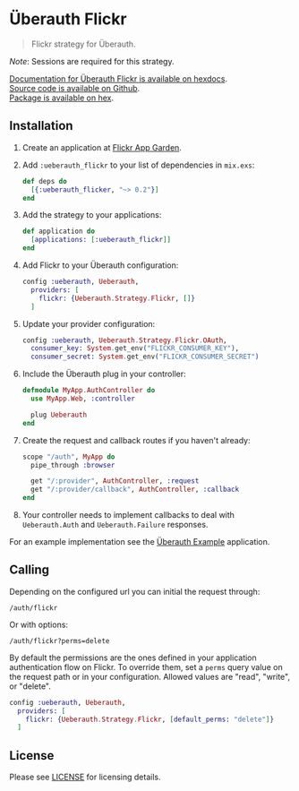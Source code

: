 # Überauth Flickr

> Flickr strategy for Überauth.

_Note_: Sessions are required for this strategy.

[Documentation for Überauth Flickr is available on hexdocs](http://hexdocs.pm/ueberauth_flickr/).<br/>
[Source code is available on Github](https://github.com/christopheradams/ueberauth_flickr).<br/>
[Package is available on hex](https://hex.pm/packages/ueberauth_flickr).

## Installation


1. Create an application at [Flickr App Garden](https://www.flickr.com/services/apps/create/apply/).

1. Add `:ueberauth_flickr` to your list of dependencies in `mix.exs`:

    ```elixir
    def deps do
      [{:ueberauth_flicker, "~> 0.2"}]
    end
    ```

1. Add the strategy to your applications:

    ```elixir
    def application do
      [applications: [:ueberauth_flickr]]
    end
    ```

1. Add Flickr to your Überauth configuration:

    ```elixir
    config :ueberauth, Ueberauth,
      providers: [
        flickr: {Ueberauth.Strategy.Flickr, []}
      ]
    ```

1.  Update your provider configuration:

    ```elixir
    config :ueberauth, Ueberauth.Strategy.Flickr.OAuth,
      consumer_key: System.get_env("FLICKR_CONSUMER_KEY"),
      consumer_secret: System.get_env("FLICKR_CONSUMER_SECRET")
    ```

1.  Include the Überauth plug in your controller:

    ```elixir
    defmodule MyApp.AuthController do
      use MyApp.Web, :controller

      plug Ueberauth
    end
    ```

1.  Create the request and callback routes if you haven't already:

    ```elixir
    scope "/auth", MyApp do
      pipe_through :browser

      get "/:provider", AuthController, :request
      get "/:provider/callback", AuthController, :callback
    end
    ```

1. Your controller needs to implement callbacks to deal with `Ueberauth.Auth` and `Ueberauth.Failure` responses.

For an example implementation see the [Überauth Example](https://github.com/ueberauth/ueberauth_example) application.

## Calling

Depending on the configured url you can initial the request through:

    /auth/flickr

Or with options:

    /auth/flickr?perms=delete

By default the permissions are the ones defined in your application
authentication flow on Flickr. To override them, set a `perms` query value on
the request path or in your configuration. Allowed values are "read", "write",
or "delete".

```elixir
config :ueberauth, Ueberauth,
  providers: [
    flickr: {Ueberauth.Strategy.Flickr, [default_perms: "delete"]}
  ]
```

## License

Please see [LICENSE](https://github.com/christopheradams/ueberauth_flickr/blob/master/LICENSE) for licensing details.

